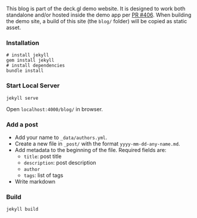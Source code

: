 This blog is part of the deck.gl demo website. It is designed to work both standalone and/or hosted inside the demo app per [PR #406](https://github.com/uber/deck.gl/pull/406). When building the demo site, a build of this site (the `blog/` folder) will be copied as static asset.

### Installation

    # install jekyll
    gem install jekyll
    # install dependencies
    bundle install

### Start Local Server

    jekyll serve

Open `localhost:4000/blog/` in browser.

### Add a post

- Add your name to `_data/authors.yml`.
- Create a new file in `_post/` with the format `yyyy-mm-dd-any-name.md`.
- Add metadata to the beginning of the file. Required fields are:
  + `title`: post title
  + `description`: post description
  + `author`
  + `tags`: list of tags
- Write markdown

### Build

    jekyll build